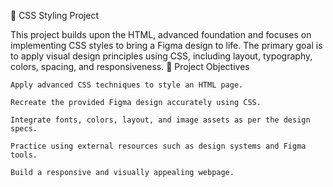 🎨 CSS Styling Project

This project builds upon the HTML, advanced foundation and focuses on implementing CSS styles to bring a Figma design to life. The primary goal is to apply visual design principles using CSS, including layout, typography, colors, spacing, and responsiveness.
📝 Project Objectives

    Apply advanced CSS techniques to style an HTML page.

    Recreate the provided Figma design accurately using CSS.

    Integrate fonts, colors, layout, and image assets as per the design specs.

    Practice using external resources such as design systems and Figma tools.

    Build a responsive and visually appealing webpage.